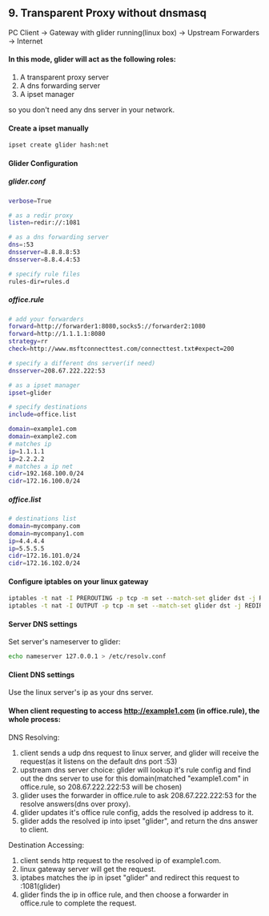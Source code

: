 
## 9. Transparent Proxy without dnsmasq

PC Client -> Gateway with glider running(linux box) -> Upstream Forwarders -> Internet

#### In this mode, glider will act as the following roles:
1. A transparent proxy server
2. A dns forwarding server
3. A ipset manager

so you don't need any dns server in your network.

#### Create a ipset manually
```bash
ipset create glider hash:net
```

#### Glider Configuration
##### glider.conf
```bash
verbose=True

# as a redir proxy
listen=redir://:1081

# as a dns forwarding server
dns=:53
dnsserver=8.8.8.8:53
dnsserver=8.8.4.4:53

# specify rule files
rules-dir=rules.d
```

##### office.rule
```bash
# add your forwarders
forward=http://forwarder1:8080,socks5://forwarder2:1080
forward=http://1.1.1.1:8080
strategy=rr
check=http://www.msftconnecttest.com/connecttest.txt#expect=200

# specify a different dns server(if need)
dnsserver=208.67.222.222:53

# as a ipset manager
ipset=glider

# specify destinations
include=office.list

domain=example1.com
domain=example2.com
# matches ip
ip=1.1.1.1
ip=2.2.2.2
# matches a ip net
cidr=192.168.100.0/24
cidr=172.16.100.0/24
```

##### office.list
```bash
# destinations list
domain=mycompany.com
domain=mycompany1.com
ip=4.4.4.4
ip=5.5.5.5
cidr=172.16.101.0/24
cidr=172.16.102.0/24
```

#### Configure iptables on your linux gateway
```bash
iptables -t nat -I PREROUTING -p tcp -m set --match-set glider dst -j REDIRECT --to-ports 1081
iptables -t nat -I OUTPUT -p tcp -m set --match-set glider dst -j REDIRECT --to-ports 1081
```

#### Server DNS settings
Set server's nameserver to glider:
```bash
echo nameserver 127.0.0.1 > /etc/resolv.conf
```

#### Client DNS settings
Use the linux server's ip as your dns server.

#### When client requesting to access http://example1.com (in office.rule), the whole process:
DNS Resolving: 
1. client sends a udp dns request to linux server, and glider will receive the request(as it listens on the default dns port :53)
2. upstream dns server choice: glider will lookup it's rule config and find out the dns server to use for this domain(matched "example1.com" in office.rule, so 208.67.222.222:53 will be chosen)
3. glider uses the forwarder in office.rule to ask 208.67.222.222:53 for the resolve answers(dns over proxy).
4. glider updates it's office rule config, adds the resolved ip address to it.
5. glider adds the resolved ip into ipset "glider", and return the dns answer to client.

Destination Accessing:
1. client sends http request to the resolved ip of example1.com.
2. linux gateway server will get the request.
3. iptabes matches the ip in ipset "glider" and redirect this request to :1081(glider)
4. glider finds the ip in office rule, and then choose a forwarder in office.rule to complete the request.
